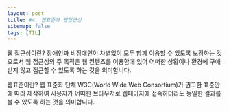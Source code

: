 ```yaml
---
layout: post
title: #4. 웹표준과 웹접근성
sitemap: false
tags: [TIL]
---
```

웹 접근성이란?
장애인과 비장애인이 차별없이 모두 함께 이용할 수 있도록 보장하는 것으로서 웹 접근성의 주 목적은 웹 컨텐츠를 이용함에 있어 어떠한 상황이나 환경에 구애받지 않고 접근할 수 있도록 하는 것을 의미합니다.

웹표준이란?
웹 표준화 단체 W3C(World Wide Web Consortium)가 권고한 표준안에 따라 제작하여 사용자가 어떠한 브라우저로 웹페이지에 접속하더라도 동일한 결과를 볼 수 있도록 하는 것을 의미합니다.